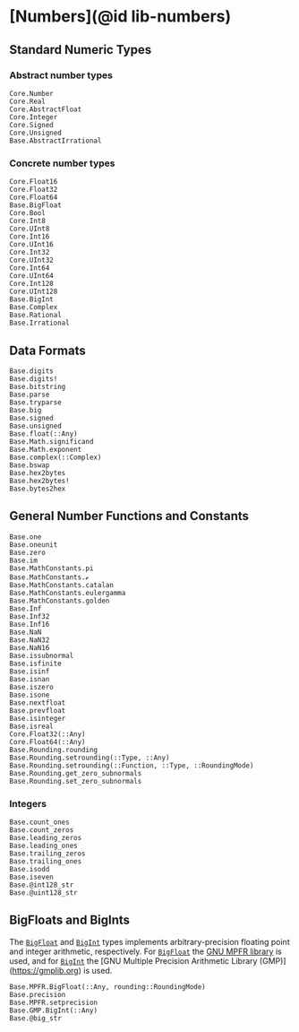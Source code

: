 # [Numbers](@id lib-numbers)

## Standard Numeric Types

### Abstract number types

```@docs
Core.Number
Core.Real
Core.AbstractFloat
Core.Integer
Core.Signed
Core.Unsigned
Base.AbstractIrrational
```

### Concrete number types

```@docs
Core.Float16
Core.Float32
Core.Float64
Base.BigFloat
Core.Bool
Core.Int8
Core.UInt8
Core.Int16
Core.UInt16
Core.Int32
Core.UInt32
Core.Int64
Core.UInt64
Core.Int128
Core.UInt128
Base.BigInt
Base.Complex
Base.Rational
Base.Irrational
```

## Data Formats

```@docs
Base.digits
Base.digits!
Base.bitstring
Base.parse
Base.tryparse
Base.big
Base.signed
Base.unsigned
Base.float(::Any)
Base.Math.significand
Base.Math.exponent
Base.complex(::Complex)
Base.bswap
Base.hex2bytes
Base.hex2bytes!
Base.bytes2hex
```

## General Number Functions and Constants

```@docs
Base.one
Base.oneunit
Base.zero
Base.im
Base.MathConstants.pi
Base.MathConstants.ℯ
Base.MathConstants.catalan
Base.MathConstants.eulergamma
Base.MathConstants.golden
Base.Inf
Base.Inf32
Base.Inf16
Base.NaN
Base.NaN32
Base.NaN16
Base.issubnormal
Base.isfinite
Base.isinf
Base.isnan
Base.iszero
Base.isone
Base.nextfloat
Base.prevfloat
Base.isinteger
Base.isreal
Core.Float32(::Any)
Core.Float64(::Any)
Base.Rounding.rounding
Base.Rounding.setrounding(::Type, ::Any)
Base.Rounding.setrounding(::Function, ::Type, ::RoundingMode)
Base.Rounding.get_zero_subnormals
Base.Rounding.set_zero_subnormals
```

### Integers

```@docs
Base.count_ones
Base.count_zeros
Base.leading_zeros
Base.leading_ones
Base.trailing_zeros
Base.trailing_ones
Base.isodd
Base.iseven
Base.@int128_str
Base.@uint128_str
```

## BigFloats and BigInts

The [`BigFloat`](@code-self-ref) and [`BigInt`](@code-self-ref) types implements
arbitrary-precision floating point and integer arithmetic, respectively. For
[`BigFloat`](@code-self-ref) the [GNU MPFR library](https://www.mpfr.org/) is used,
and for [`BigInt`](@code-self-ref) the [GNU Multiple Precision Arithmetic Library (GMP)]
(https://gmplib.org) is used.

```@docs
Base.MPFR.BigFloat(::Any, rounding::RoundingMode)
Base.precision
Base.MPFR.setprecision
Base.GMP.BigInt(::Any)
Base.@big_str
```
